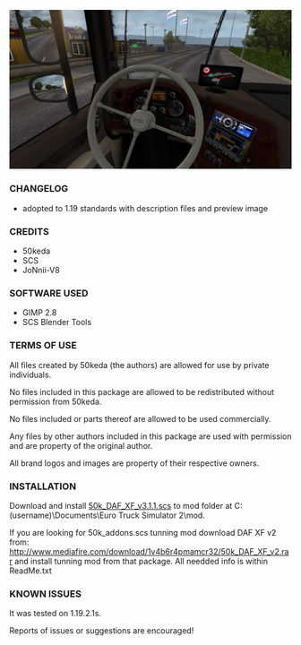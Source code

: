 ![](/preview/4spoke_preview.jpg?raw=true "v3.1 promo")

### CHANGELOG

- adopted to 1.19 standards with description files and preview image

### CREDITS

- 50keda
- SCS
- JoNnii-V8

### SOFTWARE USED

- GIMP 2.8
- SCS Blender Tools

### TERMS OF USE

All files created by 50keda (the authors) are allowed for use by private individuals.

No files included in this package are allowed to be redistributed without permission from 50keda.

No files included or parts thereof are allowed to be used commercially.

Any files by other authors included in this package are used with permission and are property 
of the original author.

All brand logos and images are property of their respective owners.

### INSTALLATION

Download and install [50k_DAF_XF_v3.1.1.scs](https://github.com/50k-Customs/DAF-XF/raw/master/release/v3.1.1/50k_DAF_XF_v3.1.1.scs) to mod folder at
C:(username)\Documents\Euro Truck Simulator 2\mod.

If you are looking for 50k_addons.scs tunning mod download
DAF XF v2 from: http://www.mediafire.com/download/1v4b6r4pmamcr32/50k_DAF_XF_v2.rar
and install tunning mod from that package. All needded info is within ReadMe.txt

### KNOWN ISSUES

It was tested on 1.19.2.1s.

Reports of issues or suggestions are encouraged!
